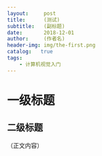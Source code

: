 ```yaml
---
layout:     post
title:      (测试)
subtitle:   (副标题)
date:       2018-12-01
author:     (作者名)
header-img: img/the-first.png
catalog:   true
tags:
    - 计算机视觉入门
---
```

# 一级标题
## 二级标题
（正文内容）
